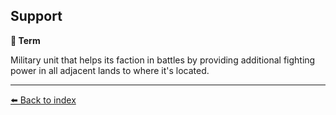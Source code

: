 ## Support

**📑 Term**

Military unit that helps its faction in battles by providing additional fighting power in all adjacent lands to where it's located.


----------
[⬅️ Back to index](../r/#e390_s)